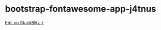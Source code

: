 # bootstrap-fontawesome-app-j4tnus

[Edit on StackBlitz ⚡️](https://stackblitz.com/edit/bootstrap-fontawesome-app-j4tnus)